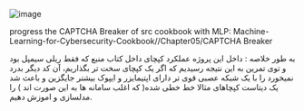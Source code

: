 ![image](https://github.com/M-Amin-Kiani/Captcha_Recognition/assets/100538655/3c776a18-0384-4dec-8251-f7083d5fd56f)

progress the CAPTCHA Breaker of src cookbook with MLP: Machine-Learning-for-Cybersecurity-Cookbook//Chapter05/CAPTCHA Breaker


به طور خلاصه : 
داخل این پروژه عملکرد کپچای داخل کتاب منبع که فقط ریلی سیمپل بود و توی تمرین به این نتیجه رسیدیم که اگر یک کپچای سخت تر بگذاریم، آن کد دیگر بدرد نمیخورد را با یک شبکه عصبی قوی تر دارای اپتیمایزر و ایپوک بیشتر جایگزین و باعث شد یک دیتاست کپچاهای مثالا خط خطی شده( که اغلب سامانه ها به این صورت اند )  را مدلسازی و اموزش دهیم.
